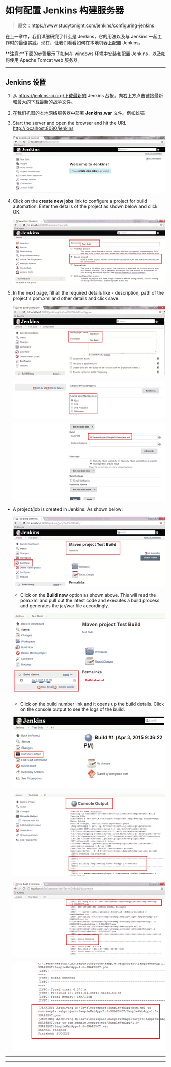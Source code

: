 # 如何配置 Jenkins 构建服务器

> 原文：<https://www.studytonight.com/jenkins/configuring-jenkins>

在上一章中，我们详细研究了什么是 Jenkins，它的用法以及与 Jenkins 一起工作时的最佳实践。现在，让我们看看如何在本地机器上配置 Jenkins。

**注意:**下面的步骤展示了如何在 windows 环境中安装和配置 Jenkins，以及如何使用 Apache Tomcat web 服务器。

* * *

## Jenkins 设置

1.  从 https://jenkins-ci.org/下载最新的 Jenkins 战报。向右上方点击链接最新和最大的下载最新的战争文件。
2.  在我们机器的本地网络服务器中部署 **Jenkins.war** 文件。例如雄猫
3.  Start the server and open the browser and hit the URL [http://localhost:8080/jenkins](http://localhost:8080/jenkins)

    ![Configuring Jenkins](img/d4a93d8c3926678bba90be2eb5ebfe22.png)

5.  Click on the **create new jobs** link to configure a project for build automation. Enter the details of the project as shown below and click OK.

    ![Configuring Jenkins](img/3900930a729c773ef335a5d2edb51be9.png)

7.  In the next page, fill all the required details like - description, path of the project's pom.xml and other details and click save.

    ![Configuring Jenkins](img/c270ab0ff42b014b9ed5ec0fce7120a9.png)

    ![Configuring Jenkins](img/af9610d06a614f9bcc025e7f8d604d4d.png)

    ![Configuring Jenkins](img/ba354f8038434d96835465e574775d30.png)

*   A project/job is created in Jenkins. As shown below:

    ![Configuring Jenkins](img/1cce369be2e460d0c7780113e9971c81.png)

    *   Click on the **Build now** option as shown above. This will read the pom.xml and pull out the latest code and executes a build process and generates the jar/war file accordingly.

    ![Configuring Jenkins](img/3d47532d0450d12dcce2b4836a66f9e9.png)

    *   Click on the build number link and it opens up the build details. Click on the console output to see the logs of the build.

    ![Configuring Jenkins](img/a42cb6deaf21889c95693ca029bc5e3f.png)

    ![Configuring Jenkins](img/4def13463e4f54fa5dcec342d48d32e4.png)

    ![Configuring Jenkins](img/344dbb303dad0f3322b5f0919f6de591.png)

    ![Configuring Jenkins](img/41508827b5025fd7a8b426bdb21cdde4.png)

* * *

* * *